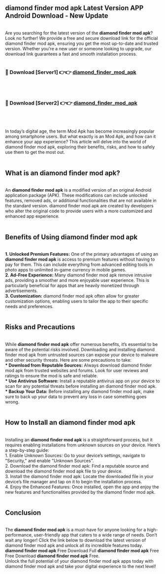 ## diamond finder mod apk Latest Version APP Android Download - New Update
<br>
Are you searching for the latest version of the <strong>diamond finder mod apk</strong>? Look no further! We provide a free and secure download link for the official diamond finder mod apk, ensuring you get the most up-to-date and trusted version. Whether you're a new user or someone looking to upgrade, our download link guarantees a fast and smooth installation process.
<br>
<br>
<h3>🔴 Download [Server1] 👉👉 <a href="https://modyolo.store/diamond+finder+mod+apk">diamond_finder_mod_apk</a></h3><br>
<br>
<h3>🔴 Download [Server2] 👉👉 <a href="https://modyolo.store/diamond+finder+mod+apk">diamond_finder_mod_apk</a></h3><br>
<br>
<br>
In today’s digital age, the term Mod Apk has become increasingly popular among smartphone users. But what exactly is an Mod Apk, and how can it enhance your app experience? This article will delve into the world of diamond finder mod apk, exploring their benefits, risks, and how to safely use them to get the most out.
<br>
<br>
<h2>What is an diamond finder mod apk?</h2>
<br>
An <strong>diamond finder mod apk</strong> is a modified version of an original Android application package (APK). These modifications can include unlocked features, removed ads, or additional functionalities that are not available in the standard version. diamond finder mod apk are created by developers who alter the original code to provide users with a more customized and enhanced app experience.
<br>
<br>
<h2>Benefits of Using diamond finder mod apk</h2>
<br>
<strong> 1. Unlocked Premium Features:</strong> One of the primary advantages of using an <strong>diamond finder mod apk</strong> is access to premium features without having to pay for them. This can include everything from advanced editing tools in photo apps to unlimited in-game currency in mobile games.
<br>
<strong> 2. Ad-Free Experience:</strong> Many diamond finder mod apk remove intrusive ads, providing a smoother and more enjoyable user experience. This is particularly beneficial for apps that are heavily monetized through advertisements.
<br>
<strong> 3. Customization:</strong> diamond finder mod apk often allow for greater customization options, enabling users to tailor the app to their specific needs and preferences.
<br>
<br>
<h2>Risks and Precautions</h2>
<br>
While <strong>diamond finder mod apk</strong> offer numerous benefits, it’s essential to be aware of the potential risks involved. Downloading and installing diamond finder mod apk from untrusted sources can expose your device to malware and other security threats. Here are some precautions to take:
<br>
<strong> * Download from Reputable Sources:</strong> Always download diamond finder mod apk from trusted websites and forums. Look for user reviews and ratings to ensure the mod is safe and reliable.
<br>
<strong> * Use Antivirus Software:</strong> Install a reputable antivirus app on your device to scan for any potential threats before installing an diamond finder mod apk.
<br>
<strong> * Backup Your Data:</strong> Before installing any diamond finder mod apk, make sure to back up your data to prevent any loss in case something goes wrong.
<br>
<br>
<h2>How to Install an diamond finder mod apk</h2>
<br>
Installing an <strong>diamond finder mod apk</strong> is a straightforward process, but it requires enabling installations from unknown sources on your device. Here’s a step-by-step guide:
<br>
 1. Enable Unknown Sources: Go to your device’s settings, navigate to "Security," and enable "Unknown Sources".
<br>
 2. Download the diamond finder mod apk: Find a reputable source and download the diamond finder mod apk file to your device.
<br>
 3. Install the diamond finder mod apk: Locate the downloaded file in your device’s file manager and tap on it to begin the installation process.
<br>
 4. Enjoy the Enhanced Features: Once installed, open the app and enjoy the new features and functionalities provided by the diamond finder mod apk.
<br>
<br>
<h2><strong>Conclusion</strong></h2>
<br>
The <strong>diamond finder mod apk</strong> is a must-have for anyone looking for a high-performance, user-friendly app that caters to a wide range of needs. Don’t wait any longer! Click the link below to download the latest version of diamond finder mod apk and unlock all its incredible features today.
<br>
<strong>diamond finder mod apk</strong> Free Download Full <strong>diamond finder mod apk</strong> Free Free Download <strong>diamond finder mod apk</strong> Free.
<br>
Unlock the full potential of your diamond finder mod apk apps today with diamond finder mod apk and take your digital experience to the next level!